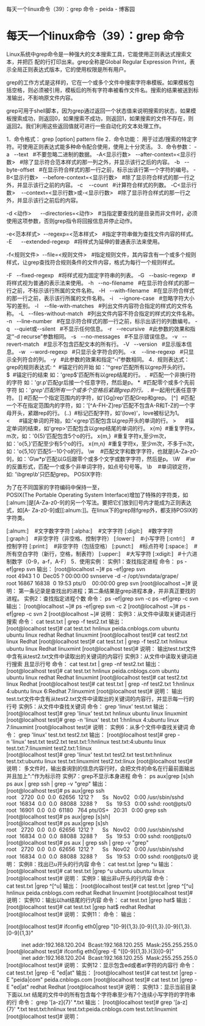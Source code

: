 每天一个linux命令（39）：grep 命令 - peida - 博客园

#  每天一个linux命令（39）：grep 命令

Linux系统中grep命令是一种强大的文本搜索工具，它能使用正则表达式搜索文本，并把匹 配的行打印出来。grep全称是Global Regular Expression Print，表示全局正则表达式版本，它的使用权限是所有用户。

grep的工作方式是这样的，它在一个或多个文件中搜索字符串模板。如果模板包括空格，则必须被引用，模板后的所有字符串被看作文件名。搜索的结果被送到标准输出，不影响原文件内容。

grep可用于shell脚本，因为grep通过返回一个状态值来说明搜索的状态，如果模板搜索成功，则返回0，如果搜索不成功，则返回1，如果搜索的文件不存在，则返回2。我们利用这些返回值就可进行一些自动化的文本处理工作。

1．命令格式：
grep [option] pattern file
2．命令功能：
用于过滤/搜索的特定字符。可使用正则表达式能多种命令配合使用，使用上十分灵活。
3．命令参数：
-a   --text   #不要忽略二进制的数据。
-A<显示行数>   --after-context=<显示行数>   #除了显示符合范本样式的那一列之外，并显示该行之后的内容。
-b   --byte-offset   #在显示符合样式的那一行之前，标示出该行第一个字符的编号。
-B<显示行数>   --before-context=<显示行数>   #除了显示符合样式的那一行之外，并显示该行之前的内容。
-c    --count   #计算符合样式的列数。
-C<显示行数>    --context=<显示行数>或-<显示行数>   #除了显示符合样式的那一行之外，并显示该行之前后的内容。

-d <动作>      --directories=<动作>   #当指定要查找的是目录而非文件时，必须使用这项参数，否则grep指令将回报信息并停止动作。

-e<范本样式>  --regexp=<范本样式>   #指定字符串做为查找文件内容的样式。
-E      --extended-regexp   #将样式为延伸的普通表示法来使用。

-f<规则文件>  --file=<规则文件>   #指定规则文件，其内容含有一个或多个规则样式，让grep查找符合规则条件的文件内容，格式为每行一个规则样式。

-F   --fixed-regexp   #将样式视为固定字符串的列表。
-G   --basic-regexp   #将样式视为普通的表示法来使用。
-h   --no-filename   #在显示符合样式的那一行之前，不标示该行所属的文件名称。
-H   --with-filename   #在显示符合样式的那一行之前，表示该行所属的文件名称。
-i    --ignore-case   #忽略字符大小写的差别。
-l    --file-with-matches   #列出文件内容符合指定的样式的文件名称。
-L   --files-without-match   #列出文件内容不符合指定的样式的文件名称。
-n   --line-number   #在显示符合样式的那一行之前，标示出该行的列数编号。
-q   --quiet或--silent   #不显示任何信息。
-r   --recursive   #此参数的效果和指定“-d recurse”参数相同。
-s   --no-messages   #不显示错误信息。
-v   --revert-match   #显示不包含匹配文本的所有行。
-V   --version   #显示版本信息。
-w   --word-regexp   #只显示全字符合的列。
-x    --line-regexp   #只显示全列符合的列。
-y   #此参数的效果和指定“-i”参数相同。
4．规则表达式：
grep的规则表达式:
^  #锚定行的开始 如：'^grep'匹配所有以grep开头的行。
$  #锚定行的结束 如：'grep$'匹配所有以grep结尾的行。
.  #匹配一个非换行符的字符 如：'gr.p'匹配gr后接一个任意字符，然后是p。
*  #匹配零个或多个先前字符 如：'*grep'匹配所有一个或多个空格后紧跟grep的行。
.* #一起用代表任意字符。
[] #匹配一个指定范围内的字符，如'[Gg]rep'匹配Grep和grep。
[^]  #匹配一个不在指定范围内的字符，如：'[^A-FH-Z]rep'匹配不包含A-R和T-Z的一个字母开头，紧跟rep的行。
\(..\)  #标记匹配字符，如'\(love\)'，love被标记为1。
\<      #锚定单词的开始，如:'\<grep'匹配包含以grep开头的单词的行。
\>      #锚定单词的结束，如'grep\>'匹配包含以grep结尾的单词的行。
x\{m\}  #重复字符x，m次，如：'0\{5\}'匹配包含5个o的行。
x\{m,\}  #重复字符x,至少m次，如：'o\{5,\}'匹配至少有5个o的行。
x\{m,n\}  #重复字符x，至少m次，不多于n次，如：'o\{5,10\}'匹配5--10个o的行。
\w    #匹配文字和数字字符，也就是[A-Za-z0-9]，如：'G\w*p'匹配以G后跟零个或多个文字或数字字符，然后是p。
\W    #\w的反置形式，匹配一个或多个非单词字符，如点号句号等。
\b    #单词锁定符，如: '\bgrep\b'只匹配grep。
POSIX字符:

为了在不同国家的字符编码中保持一至，POSIX(The Portable Operating System Interface)增加了特殊的字符类，如[:alnum:]是[A-Za-z0-9]的另一个写法。要把它们放到[]号内才能成为正则表达式，如[A- Za-z0-9]或[[:alnum:]]。在linux下的grep除fgrep外，都支持POSIX的字符类。

[:alnum:]    #文字数字字符
[:alpha:]    #文字字符
[:digit:]    #数字字符
[:graph:]    #非空字符（非空格、控制字符）
[:lower:]    #小写字符
[:cntrl:]    #控制字符
[:print:]    #非空字符（包括空格）
[:punct:]    #标点符号
[:space:]    #所有空白字符（新行，空格，制表符）
[:upper:]    #大写字符
[:xdigit:]   #十六进制数字（0-9，a-f，A-F）
5．使用实例：
实例1：查找指定进程
命令：
ps -ef|grep svn
输出：
[root@localhost ~]# ps -ef|grep svn
root 4943 1 0  Dec05 ? 00:00:00 svnserve -d -r /opt/svndata/grape/
root 16867 16838  0 19:53 pts/0    00:00:00 grep svn
[root@localhost ~]#
说明：
第一条记录是查找出的进程；第二条结果是grep进程本身，并非真正要找的进程。
实例2：查找指定进程个数
命令：
ps -ef|grep svn -c
ps -ef|grep -c svn
输出：
[root@localhost ~]# ps -ef|grep svn -c
2
[root@localhost ~]# ps -ef|grep -c svn
2
[root@localhost ~]#
说明：
实例3：从文件中读取关键词进行搜索
命令：
cat test.txt | grep -f test2.txt
输出：
[root@localhost test]# cat test.txt
hnlinux
peida.cnblogs.com
ubuntu
ubuntu linux
redhat
Redhat
linuxmint
[root@localhost test]# cat test2.txt
linux
Redhat
[root@localhost test]# cat test.txt | grep -f test2.txt
hnlinux
ubuntu linux
Redhat
linuxmint
[root@localhost test]#
说明：
输出test.txt文件中含有从test2.txt文件中读取出的关键词的内容行
实例3：从文件中读取关键词进行搜索 且显示行号
命令：
cat test.txt | grep -nf test2.txt
输出：
[root@localhost test]# cat test.txt
hnlinux
peida.cnblogs.com
ubuntu
ubuntu linux
redhat
Redhat
linuxmint
[root@localhost test]# cat test2.txt
linux
Redhat
[root@localhost test]# cat test.txt | grep -nf test2.txt
1:hnlinux
4:ubuntu linux
6:Redhat
7:linuxmint
[root@localhost test]#
说明：
输出test.txt文件中含有从test2.txt文件中读取出的关键词的内容行，并显示每一行的行号
实例5：从文件中查找关键词
命令：
grep 'linux' test.txt
输出：
[root@localhost test]# grep 'linux' test.txt
hnlinux
ubuntu linux
linuxmint
[root@localhost test]# grep -n 'linux' test.txt
1:hnlinux
4:ubuntu linux
7:linuxmint
[root@localhost test]#
说明：
实例6：从多个文件中查找关键词
命令：
grep 'linux' test.txt test2.txt
输出：
[root@localhost test]# grep -n 'linux' test.txt test2.txt
test.txt:1:hnlinux
test.txt:4:ubuntu linux
test.txt:7:linuxmint
test2.txt:1:linux
[root@localhost test]# grep 'linux' test.txt test2.txt
test.txt:hnlinux
test.txt:ubuntu linux
test.txt:linuxmint
test2.txt:linux
[root@localhost test]#
说明：
多文件时，输出查询到的信息内容行时，会把文件的命名在行最前面输出并且加上":"作为标示符
实例7：grep不显示本身进程
命令：
ps aux|grep \[s]sh
ps aux | grep ssh | grep -v "grep"
输出：
[root@localhost test]# ps aux|grep ssh
root   2720  0.0  0.0  62656  1212 ?      Ss   Nov02   0:00 /usr/sbin/sshd
root  16834  0.0  0.0  88088  3288 ?      Ss   19:53   0:00 sshd: root@pts/0
root  16901  0.0  0.0  61180   764 pts/0S+   20:31   0:00 grep ssh
[root@localhost test]# ps aux|grep \[s]sh]
[root@localhost test]# ps aux|grep \[s]sh
root   2720  0.0  0.0  62656  1212 ?      Ss   Nov02   0:00 /usr/sbin/sshd
root  16834  0.0  0.0  88088  3288 ?      Ss   19:53   0:00 sshd: root@pts/0
[root@localhost test]# ps aux | grep ssh | grep -v "grep"
root   2720  0.0  0.0  62656  1212 ?      Ss   Nov02   0:00 /usr/sbin/sshd
root  16834  0.0  0.0  88088  3288 ?      Ss   19:53   0:00 sshd: root@pts/0
说明：
实例8：找出已u开头的行内容
命令：
cat test.txt |grep ^u
输出：
[root@localhost test]# cat test.txt |grep ^u
ubuntu
ubuntu linux
[root@localhost test]#
说明：
实例9：输出非u开头的行内容
命令：
cat test.txt |grep ^[^u]
输出：
[root@localhost test]# cat test.txt |grep ^[^u]
hnlinux
peida.cnblogs.com
redhat
Redhat
linuxmint
[root@localhost test]#
说明：
实例10：输出以hat结尾的行内容
命令：
cat test.txt |grep hat$
输出：
[root@localhost test]# cat test.txt |grep hat$
redhat
Redhat
[root@localhost test]#
说明：
实例11：
命令：
输出：

[root@localhost test]# ifconfig eth0|grep "[0-9]\{1,3\}\.[0-9]\{1,3\}\.[0-9]\{1,3\}\.[0-9]\{1,3\}"

          inet addr:192.168.120.204  Bcast:192.168.120.255  Mask:255.255.255.0
[root@localhost test]# ifconfig eth0|grep -E "([0-9]{1,3}\.){3}[0-9]"
          inet addr:192.168.120.204  Bcast:192.168.120.255  Mask:255.255.255.0
[root@localhost test]#
说明：
实例12：显示包含ed或者at字符的内容行
命令：
cat test.txt |grep -E "ed|at"
输出：
[root@localhost test]# cat test.txt |grep -E "peida|com"
peida.cnblogs.com
[root@localhost test]# cat test.txt |grep -E "ed|at"
redhat
Redhat
[root@localhost test]#
说明：
实例13：显示当前目录下面以.txt 结尾的文件中的所有包含每个字符串至少有7个连续小写字符的字符串的行
命令：
grep '[a-z]\{7\}' *.txt
输出：
[root@localhost test]# grep '[a-z]\{7\}' *.txt
test.txt:hnlinux
test.txt:peida.cnblogs.com
test.txt:linuxmint
[root@localhost test]#
说明：